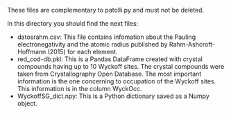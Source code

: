 These files are complementary to patolli.py and must not be deleted.

In this directory you should find the next files:

<ul>
  <li>datosrahm.csv: This file contains infomation about the Pauling electronegativity and the atomic radius published by Rahm-Ashcroft-Hoffmann (2015) for each element.</li>
  <li>red_cod-db.pkl: This is a Pandas DataFrame created with crystal compounds having up to 10 Wyckoff sites. The crystal compounds were taken from Crystallography Open Database. The most important information is the one concerning to occupation of the Wyckoff sites. This information is in the column WyckOcc. </li>
  <li>WyckoffSG_dict.npy: This is a Python dictionary saved as a Numpy object.</li>
</ul>
